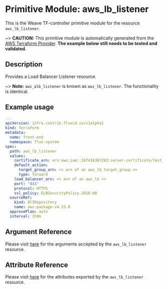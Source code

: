
# Primitive Module: aws_lb_listener

This is the Weave TF-controller primitive module for the resource `aws_lb_listener`.

~> **CAUTION:** This primitive module is automatically generated from the [AWS Terraform Provider](https://registry.terraform.io/providers/hashicorp/aws/latest/docs/resources/lb_listener). **The example below still needs to be tested and validated**.

## Description

Provides a Load Balancer Listener resource.

~> **Note:** `aws_alb_listener` is known as `aws_lb_listener`. The functionality is identical.

## Example usage

```yaml
---
apiVersion: infra.contrib.fluxcd.io/v1alpha1
kind: Terraform
metadata:
  name: front-end
  namespace: flux-system
spec:
  path: aws_lb_listener
  values:
    certificate_arn: arn:aws:iam::187416307283:server-certificate/test_cert_rab3wuqwgja25ct3n4jdj2tzu4
    default_action:
      target_group_arn: << arn of an aws_lb_target_group >>
      type: forward
    load_balancer_arn: << arn of an aws_lb >>
    port: "443"
    protocol: HTTPS
    ssl_policy: ELBSecurityPolicy-2016-08
  sourceRef:
    kind: OCIRepository
    name: aws-package-v4.33.0
  approvePlan: auto
  interval: 1h0m
```

## Argument Reference

Please visit [here](https://registry.terraform.io/providers/hashicorp/aws/latest/docs/resources/lb_listener#argument-reference) for the arguments accepted by the `aws_lb_listener` resource.

## Attribute Reference

Please visit [here](https://registry.terraform.io/providers/hashicorp/aws/latest/docs/resources/lb_listener#attributes-reference) for the attributes exported by the `aws_lb_listener` resource.
